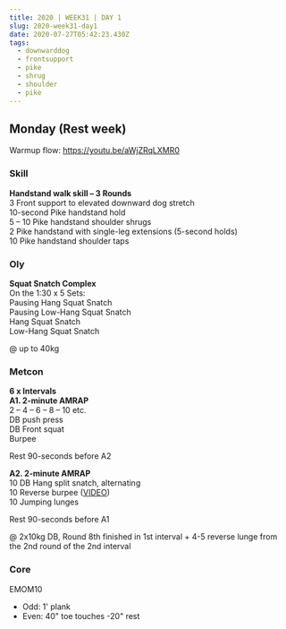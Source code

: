 ```yaml
---
title: 2020 | WEEK31 | DAY 1
slug: 2020-week31-day1
date: 2020-07-27T05:42:23.430Z
tags:
  - downwarddog
  - frontsupport
  - pike
  - shrug
  - shoulder
  - pike
---
```

## Monday (Rest week)

Warmup flow: <https://youtu.be/aWjZRqLXMR0>

### Skill

**Handstand walk skill – 3 Rounds**\
3 Front support to elevated downward dog stretch\
10-second Pike handstand hold\
5 – 10 Pike handstand shoulder shrugs\
2 Pike handstand with single-leg extensions (5-second holds)\
10 Pike handstand shoulder taps

### Oly

**Squat Snatch Complex**\
On the 1:30 x 5 Sets:\
Pausing Hang Squat Snatch\
Pausing Low-Hang Squat Snatch\
Hang Squat Snatch\
Low-Hang Squat Snatch

@ up to 40kg

### Metcon

**6 x Intervals**\
**A1. 2-minute AMRAP**\
2 – 4 – 6 – 8 – 10 etc.\
DB push press\
DB Front squat\
Burpee

Rest 90-seconds before A2

**A2. 2-minute AMRAP**\
10 DB Hang split snatch, alternating\
10 Reverse burpee ([VIDEO](https://vimeo.com/385436203/14e8d95024))\
10 Jumping lunges

Rest 90-seconds before A1

@ 2x10kg DB, Round 8th finished in 1st interval + 4-5 reverse lunge from the 2nd round of the 2nd interval

### Core

EMOM10

* Odd: 1' plank
* Even: 40" toe touches -20" rest